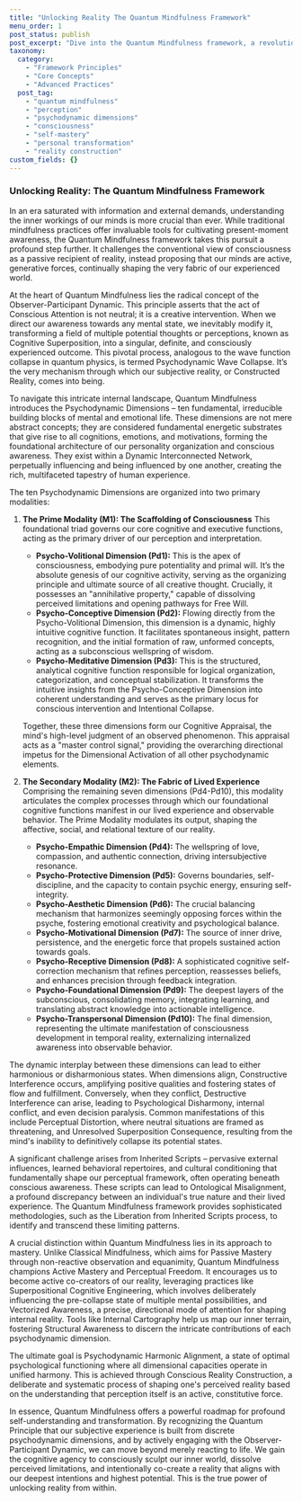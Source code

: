 ```yaml
---
title: "Unlocking Reality The Quantum Mindfulness Framework"
menu_order: 1
post_status: publish
post_excerpt: "Dive into the Quantum Mindfulness framework, a revolutionary approach that posits consciousness actively shapes reality rather than passively observing it. Explore the psychodynamic dimensions of mind, from primal will to manifest experience, and learn how to cultivate active mastery over your internal world for profound personal transformation."
taxonomy:
  category:
    - "Framework Principles"
    - "Core Concepts"
    - "Advanced Practices"
  post_tag:
    - "quantum mindfulness"
    - "perception"
    - "psychodynamic dimensions"
    - "consciousness"
    - "self-mastery"
    - "personal transformation"
    - "reality construction"
custom_fields: {}
---
```


### Unlocking Reality: The Quantum Mindfulness Framework

In an era saturated with information and external demands, understanding the inner workings of our minds is more crucial than ever. While traditional mindfulness practices offer invaluable tools for cultivating present-moment awareness, the Quantum Mindfulness framework takes this pursuit a profound step further. It challenges the conventional view of consciousness as a passive recipient of reality, instead proposing that our minds are active, generative forces, continually shaping the very fabric of our experienced world.

At the heart of Quantum Mindfulness lies the radical concept of the Observer-Participant Dynamic. This principle asserts that the act of Conscious Attention is not neutral; it is a creative intervention. When we direct our awareness towards any mental state, we inevitably modify it, transforming a field of multiple potential thoughts or perceptions, known as Cognitive Superposition, into a singular, definite, and consciously experienced outcome. This pivotal process, analogous to the wave function collapse in quantum physics, is termed Psychodynamic Wave Collapse. It’s the very mechanism through which our subjective reality, or Constructed Reality, comes into being.

To navigate this intricate internal landscape, Quantum Mindfulness introduces the Psychodynamic Dimensions – ten fundamental, irreducible building blocks of mental and emotional life. These dimensions are not mere abstract concepts; they are considered fundamental energetic substrates that give rise to all cognitions, emotions, and motivations, forming the foundational architecture of our personality organization and conscious awareness. They exist within a Dynamic Interconnected Network, perpetually influencing and being influenced by one another, creating the rich, multifaceted tapestry of human experience.

The ten Psychodynamic Dimensions are organized into two primary modalities:

1.  **The Prime Modality (M1): The Scaffolding of Consciousness**
    This foundational triad governs our core cognitive and executive functions, acting as the primary driver of our perception and interpretation.
    *   **Psycho-Volitional Dimension (Pd1):** This is the apex of consciousness, embodying pure potentiality and primal will. It’s the absolute genesis of our cognitive activity, serving as the organizing principle and ultimate source of all creative thought. Crucially, it possesses an "annihilative property," capable of dissolving perceived limitations and opening pathways for Free Will.
    *   **Psycho-Conceptive Dimension (Pd2):** Flowing directly from the Psycho-Volitional Dimension, this dimension is a dynamic, highly intuitive cognitive function. It facilitates spontaneous insight, pattern recognition, and the initial formation of raw, unformed concepts, acting as a subconscious wellspring of wisdom.
    *   **Psycho-Meditative Dimension (Pd3):** This is the structured, analytical cognitive function responsible for logical organization, categorization, and conceptual stabilization. It transforms the intuitive insights from the Psycho-Conceptive Dimension into coherent understanding and serves as the primary locus for conscious intervention and Intentional Collapse.

    Together, these three dimensions form our Cognitive Appraisal, the mind's high-level judgment of an observed phenomenon. This appraisal acts as a "master control signal," providing the overarching directional impetus for the Dimensional Activation of all other psychodynamic elements.

2.  **The Secondary Modality (M2): The Fabric of Lived Experience**
    Comprising the remaining seven dimensions (Pd4-Pd10), this modality articulates the complex processes through which our foundational cognitive functions manifest in our lived experience and observable behavior. The Prime Modality modulates its output, shaping the affective, social, and relational texture of our reality.
    *   **Psycho-Empathic Dimension (Pd4):** The wellspring of love, compassion, and authentic connection, driving intersubjective resonance.
    *   **Psycho-Protective Dimension (Pd5):** Governs boundaries, self-discipline, and the capacity to contain psychic energy, ensuring self-integrity.
    *   **Psycho-Aesthetic Dimension (Pd6):** The crucial balancing mechanism that harmonizes seemingly opposing forces within the psyche, fostering emotional creativity and psychological balance.
    *   **Psycho-Motivational Dimension (Pd7):** The source of inner drive, persistence, and the energetic force that propels sustained action towards goals.
    *   **Psycho-Receptive Dimension (Pd8):** A sophisticated cognitive self-correction mechanism that refines perception, reassesses beliefs, and enhances precision through feedback integration.
    *   **Psycho-Foundational Dimension (Pd9):** The deepest layers of the subconscious, consolidating memory, integrating learning, and translating abstract knowledge into actionable intelligence.
    *   **Psycho-Transpersonal Dimension (Pd10):** The final dimension, representing the ultimate manifestation of consciousness development in temporal reality, externalizing internalized awareness into observable behavior.

The dynamic interplay between these dimensions can lead to either harmonious or disharmonious states. When dimensions align, Constructive Interference occurs, amplifying positive qualities and fostering states of flow and fulfillment. Conversely, when they conflict, Destructive Interference can arise, leading to Psychological Disharmony, internal conflict, and even decision paralysis. Common manifestations of this include Perceptual Distortion, where neutral situations are framed as threatening, and Unresolved Superposition Consequence, resulting from the mind's inability to definitively collapse its potential states.

A significant challenge arises from Inherited Scripts – pervasive external influences, learned behavioral repertoires, and cultural conditioning that fundamentally shape our perceptual framework, often operating beneath conscious awareness. These scripts can lead to Ontological Misalignment, a profound discrepancy between an individual's true nature and their lived experience. The Quantum Mindfulness framework provides sophisticated methodologies, such as the Liberation from Inherited Scripts process, to identify and transcend these limiting patterns.

A crucial distinction within Quantum Mindfulness lies in its approach to mastery. Unlike Classical Mindfulness, which aims for Passive Mastery through non-reactive observation and equanimity, Quantum Mindfulness champions Active Mastery and Perceptual Freedom. It encourages us to become active co-creators of our reality, leveraging practices like Superpositional Cognitive Engineering, which involves deliberately influencing the pre-collapse state of multiple mental possibilities, and Vectorized Awareness, a precise, directional mode of attention for shaping internal reality. Tools like Internal Cartography help us map our inner terrain, fostering Structural Awareness to discern the intricate contributions of each psychodynamic dimension.

The ultimate goal is Psychodynamic Harmonic Alignment, a state of optimal psychological functioning where all dimensional capacities operate in unified harmony. This is achieved through Conscious Reality Construction, a deliberate and systematic process of shaping one's perceived reality based on the understanding that perception itself is an active, constitutive force.

In essence, Quantum Mindfulness offers a powerful roadmap for profound self-understanding and transformation. By recognizing the Quantum Principle that our subjective experience is built from discrete psychodynamic dimensions, and by actively engaging with the Observer-Participant Dynamic, we can move beyond merely reacting to life. We gain the cognitive agency to consciously sculpt our inner world, dissolve perceived limitations, and intentionally co-create a reality that aligns with our deepest intentions and highest potential. This is the true power of unlocking reality from within.